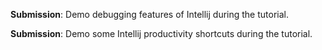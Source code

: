 <panel type="info" header="`W3.7a` Can explain debugging :star::star::star:" no-close>
  <include src="../../book/ides/debugging/what/full.md" />
</panel>

<panel type="info" header="`W3.7b` Can step through a program using a debugger :star::star::star:" no-close>
  <include src="../../book/intellij/debuggingBasic/full.md" />
  <panel header=":dart: Evidence" expanded>

**Submission**: Demo debugging features of Intellij during the tutorial.

  </panel>
</panel>

<panel type="success" header="`W3.7c` Can use some useful IDE productivity shortcuts :star::star::star::star:" no-close>
  <include src="../../book/intellij/productivityShortcuts/full.md" />
  <panel header=":dart: Evidence" expanded>

**Submission**: Demo some Intellij productivity shortcuts during the tutorial.

  </panel>
</panel>
